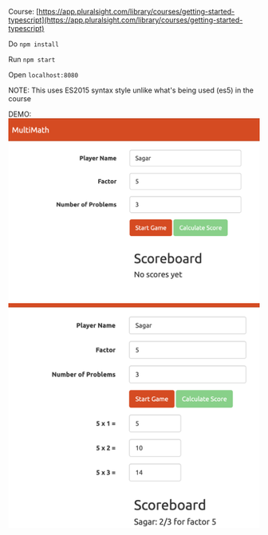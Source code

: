 Course: [https://app.pluralsight.com/library/courses/getting-started-typescript](https://app.pluralsight.com/library/courses/getting-started-typescript)

Do `npm install`

Run `npm start`

Open `localhost:8080`

NOTE: This uses ES2015 syntax style unlike what's being used (es5) in the course

DEMO:
![1](images/1.png)
![2](images/2.png)